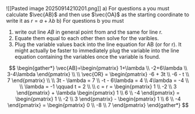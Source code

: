 ![[Pasted image 20250914210201.png]]
a) For questions a you must calculate $\vec{AB}$ and then use $\vec{OA}$ as the starting coordinate to write it as $r=a+\lambda b$
b) For questions b you must 
1. write out line $AB$ in general point from and the same for line r. 
2. Equate them equal to each other then solve for the varibles. 
3. Plug the variable values back into the line equation for AB (or for r). 
It might actually be faster to immediately plug the variable into the line equation containing the variables once the variable is found.

$$
\begin{gather*}
\vec{AB}=\begin{pmatrix}
1+\lambda \\
-2+6\lambda \\
3-4\lambda
\end{pmatrix} \\ \\
\vec{OR} = \begin{pmatrix}
-6 + 3t \\
-6 - t \\
7
\end{pmatrix} \\ \\
3t - \lambda = 7 \\ 
-t - 6\lambda = 4 \\
4\lambda = -4 \\ \\
\lambda = -1 \qquad t = 2 \\ \\
c = r = \begin{pmatrix}
1 \\
-2 \\
3
\end{pmatrix} + \lambda \begin{pmatrix}
1 \\
6 \\
-4
\end{pmatrix} = \begin{pmatrix}
1 \\
-2 \\
3
\end{pmatrix} - \begin{pmatrix}
1 \\
6 \\
-4
\end{pmatrix} = \begin{pmatrix}
0 \\
-8 \\
7
\end{pmatrix}
\end{gather*}
$$